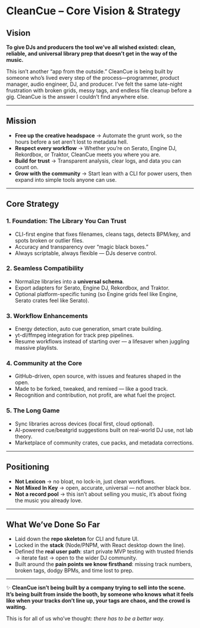 

# CleanCue – Core Vision & Strategy

## Vision

**To give DJs and producers the tool we’ve all wished existed: clean, reliable, and universal library prep that doesn’t get in the way of the music.**

This isn’t another “app from the outside.” CleanCue is being built by someone who’s lived every step of the process—programmer, product manager, audio engineer, DJ, and producer. I’ve felt the same late-night frustration with broken grids, messy tags, and endless file cleanup before a gig. CleanCue is the answer I couldn’t find anywhere else.

---

## Mission

* **Free up the creative headspace** → Automate the grunt work, so the hours before a set aren’t lost to metadata hell.
* **Respect every workflow** → Whether you’re on Serato, Engine DJ, Rekordbox, or Traktor, CleanCue meets you where you are.
* **Build for trust** → Transparent analysis, clear logs, and data you can count on.
* **Grow with the community** → Start lean with a CLI for power users, then expand into simple tools anyone can use.

---

## Core Strategy

### 1. **Foundation: The Library You Can Trust**

* CLI-first engine that fixes filenames, cleans tags, detects BPM/key, and spots broken or outlier files.
* Accuracy and transparency over “magic black boxes.”
* Always scriptable, always flexible — DJs deserve control.

### 2. **Seamless Compatibility**

* Normalize libraries into a **universal schema**.
* Export adapters for Serato, Engine DJ, Rekordbox, and Traktor.
* Optional platform-specific tuning (so Engine grids feel like Engine, Serato crates feel like Serato).

### 3. **Workflow Enhancements**

* Energy detection, auto cue generation, smart crate building.
* yt-dl/ffmpeg integration for track prep pipelines.
* Resume workflows instead of starting over — a lifesaver when juggling massive playlists.

### 4. **Community at the Core**

* GitHub-driven, open source, with issues and features shaped in the open.
* Made to be forked, tweaked, and remixed — like a good track.
* Recognition and contribution, not profit, are what fuel the project.

### 5. **The Long Game**

* Sync libraries across devices (local first, cloud optional).
* AI-powered cue/beatgrid suggestions built on real-world DJ use, not lab theory.
* Marketplace of community crates, cue packs, and metadata corrections.

---

## Positioning

* **Not Lexicon** → no bloat, no lock-in, just clean workflows.
* **Not Mixed In Key** → open, accurate, universal — not another black box.
* **Not a record pool** → this isn’t about selling you music, it’s about fixing the music you already love.

---

## What We’ve Done So Far

* Laid down the **repo skeleton** for CLI and future UI.
* Locked in the **stack** (Node/PNPM, with React desktop down the line).
* Defined the **real user path**: start private MVP testing with trusted friends → iterate fast → open to the wider DJ community.
* Built around the **pain points we know firsthand**: missing track numbers, broken tags, dodgy BPMs, and time lost to prep.

---

✨ **CleanCue isn’t being built by a company trying to sell into the scene. It’s being built from inside the booth, by someone who knows what it feels like when your tracks don’t line up, your tags are chaos, and the crowd is waiting.**

This is for all of us who’ve thought: *there has to be a better way.*
